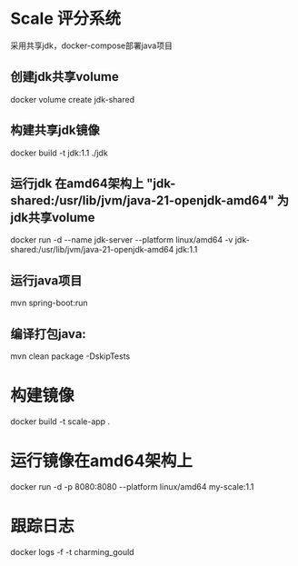 # Scale 评分系统


采用共享jdk，docker-compose部署java项目

## 创建jdk共享volume
docker volume create jdk-shared

## 构建共享jdk镜像
docker build -t jdk:1.1 ./jdk  

## 运行jdk 在amd64架构上  "jdk-shared:/usr/lib/jvm/java-21-openjdk-amd64" 为jdk共享volume
docker run -d --name jdk-server --platform linux/amd64 -v jdk-shared:/usr/lib/jvm/java-21-openjdk-amd64 jdk:1.1

## 运行java项目
mvn spring-boot:run

## 编译打包java:
mvn clean package -DskipTests

# 构建镜像
docker build -t scale-app .

# 运行镜像在amd64架构上
docker run -d -p 8080:8080 --platform linux/amd64  my-scale:1.1

# 跟踪日志
docker logs -f -t charming_gould

